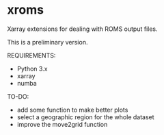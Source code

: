 # xroms
Xarray extensions for dealing with ROMS output files.

This is a preliminary version.

REQUIREMENTS:
<ul>
<li>Python 3.x</li>
<li>xarray</li>
<li>numba</li>
</ul>

TO-DO:
<ul>
<li>add some function to make better plots</li>
<li>select a geographic region for the whole dataset</li>
<li>improve the move2grid function</li>
</ul>

